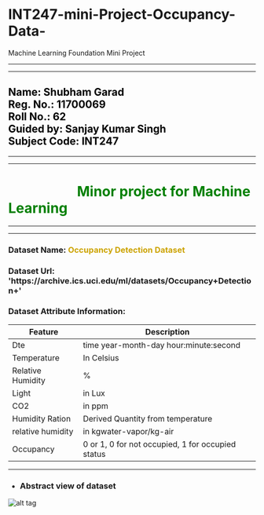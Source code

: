 # INT247-mini-Project-Occupancy-Data-
Machine Learning Foundation Mini Project 

***
***
## <font color=Black>Name: Shubham Garad &nbsp;&nbsp;&emsp;&emsp;&emsp;&emsp;&emsp;&emsp;&emsp;&emsp;&emsp;&emsp;&emsp;&emsp; Reg. No.: 11700069 <br>Roll No.: 62 &emsp;&emsp;&emsp;&emsp;&emsp;&emsp;&emsp;&emsp;&emsp;&emsp;&emsp;&emsp;&emsp;&emsp;&emsp;&emsp;&emsp;&emsp; Guided by: Sanjay Kumar Singh <br>Subject Code: INT247 </font>
***
<hr>

<h1><font color=Green>&emsp;&emsp;&emsp;&emsp;&emsp;Minor project for Machine Learning </font></h1>

***
***

 <h3> Dataset Name: <font color=#cca300>Occupancy Detection Dataset</font> </h3>
 <h3> Dataset Url: 'https://archive.ics.uci.edu/ml/datasets/Occupancy+Detection+'</h3>
 <h3>Dataset Attribute Information:</h3>
 
| Feature | Description |
| ------- | ----------- |
| Dte | time year-month-day hour:minute:second |
| Temperature | In Celsius |
| Relative Humidity | % |
| Light | in Lux |
| CO2 | in ppm |
| Humidity Ration | Derived Quantity from temperature |
| relative humidity | in kgwater-vapor/kg-air |
| Occupancy | 0 or 1, 0 for not occupied,  1 for occupied status| 


***

- ### Abstract view of dataset
![alt tag](https://github.com/shubham-11700069/INT247-mini-Project-Occupancy/MinorProjectDataset.jpg)
  
